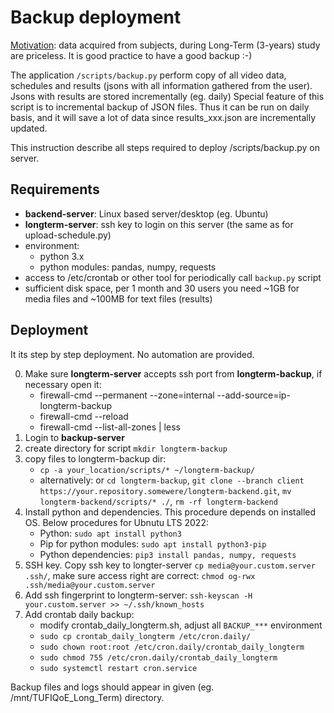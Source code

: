 # Backup deployment


<u>Motivation</u>: data acquired from subjects, during Long-Term (3-years) study are priceless. It is good practice to have a good backup :-)    

The application `/scripts/backup.py` perform copy of all video data, schedules and results (jsons with all information gathered from the user).
Jsons with results are stored incrementally (eg. daily) Special feature of this script is to incremental backup of JSON files. 
Thus it can be run on daily basis, and it will save a lot of data since results_xxx.json are incrementally updated.

This instruction describe all steps required to deploy /scripts/backup.py on server.

## Requirements

* **backend-server**: Linux based server/desktop (eg. Ubuntu)
* **longterm-server**: ssh key to login on this server (the same as for upload-schedule.py)
* environment:
  * python 3.x
  * python modules: pandas, numpy, requests
* access to /etc/crontab or other tool for periodically call `backup.py` script
* sufficient disk space, per 1 month and 30 users you need ~1GB for media files and ~100MB for text files (results)


## Deployment

It its step by step deployment. No automation are provided.

0. Make sure **longterm-server** accepts ssh port from **longterm-backup**, if necessary open it:
    * firewall-cmd --permanent --zone=internal --add-source=ip-longterm-backup
    * firewall-cmd --reload
    * firewall-cmd --list-all-zones | less
1. Login to **backup-server**
2. create directory for script `mkdir longterm-backup`
3. copy files to longterm-backup dir: 
    * `cp -a your_location/scripts/* ~/longterm-backup/` 
    * alternatively: or `cd longterm-backup`, 
    `git clone --branch client https://your.repository.somewere/longterm-backend.git`,
    `mv longterm-backend/scripts/* ./`,
    `rm -rf longterm-backend` 
4. Install python and dependencies. This procedure depends on installed OS. Below procedures for Ubnutu LTS 2022: 
    * Python: `sudo apt install python3`
    * Pip for python modules: `sudo apt install python3-pip`
    * Python dependencies: `pip3 install pandas, numpy, requests`
5. SSH key. Copy ssh key to longter-server `cp media@your.custom.server .ssh/`, make sure access right are correct: `chmod og-rwx .ssh/media@your.custom.server` 
6. Add ssh fingerprint to longterm-server: `ssh-keyscan -H your.custom.server >> ~/.ssh/known_hosts`
7. Add crontab daily backup:
    * modify crontab_daily_longterm.sh, adjust all `BACKUP_***` environment
    * `sudo cp crontab_daily_longterm /etc/cron.daily/`
    * `sudo chown root:root /etc/cron.daily/crontab_daily_longterm`
    * `sudo chmod 755 /etc/cron.daily/crontab_daily_longterm`
    * `sudo systemctl restart cron.service`

Backup files and logs should appear in given (eg. /mnt/TUFIQoE_Long_Term) directory.